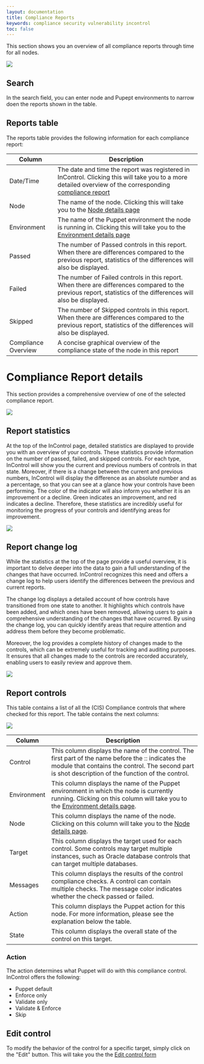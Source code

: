 ```yaml
---
layout: documentation
title: Compliance Reports
keywords: compliance security vulnerability incontrol
toc: false
---
```


This section shows you an overview of all compliance reports through time for all nodes.

<img src="/in_control_docs/docs/images/compliance-reports.jpg">

## Search

In the search field, you can enter node and Pupept environments to narrow doen the reports shown in the table.

## Reports table

The reports table provides the following information for each compliance report:

| Column | Description |
| --- | --- |
| Date/Time| The date and time the report was registered in InControl. Clicking this will take you to a more detailed overview of the corresponding [compliance report](/docs/in_control/compliance_reports.html)|
| Node| The name of the node. Clicking this will take you to the [Node details page](/docs/in_control/node_details.html)|
| Environment| The name of the Puppet environment the node is running in. Clicking this will take you to the [Environment details page](/docs/in_control/environment_details.html)|
| Passed|The number of Passed controls in this report. When there are differences compared to the previous report, statistics of the differences will also be displayed.|
| Failed| The number of Failed controls in this report. When there are differences compared to the previous report, statistics of the differences will also be displayed.|
| Skipped| The number of Skipped controls in this report. When there are differences compared to the previous report, statistics of the differences will also be displayed.|
| Compliance Overview| A concise graphical overview of the compliance state of the node in this report|

# Compliance Report details

This section provides a comprehensive overview of one of the selected compliance report. 

<img src="/in_control_docs/docs/images/compliance-report-details.jpg">

## Report statistics

At the top of the InControl page, detailed statistics are displayed to provide you with an overview of your controls. These statistics provide information on the number of passed, failed, and skipped controls. For each type, InControl will show you the current and previous numbers of controls in that state. Moreover, if there is a change between the current and previous numbers, InControl will display the difference as an absolute number and as a percentage, so that you can see at a glance how your controls have been performing. The color of the indicator will also inform you whether it is an improvement or a decline. Green indicates an improvement, and red indicates a decline. Therefore, these statistics are incredibly useful for monitoring the progress of your controls and identifying areas for improvement.

<img src="/in_control_docs/docs/images/compliance-report-details-statistics.jpg">

## Report change log

While the statistics at the top of the page provide a useful overview, it is important to delve deeper into the data to gain a full understanding of the changes that have occurred. InControl recognizes this need and offers a change log to help users identify the differences between the previous and current reports.

The change log displays a detailed account of how controls have transitioned from one state to another. It highlights which controls have been added, and which ones have been removed, allowing users to gain a comprehensive understanding of the changes that have occurred. By using the change log, you can quickly identify areas that require attention and address them before they become problematic.

Moreover, the log provides a complete history of changes made to the controls, which can be extremely useful for tracking and auditing purposes. It ensures that all changes made to the controls are recorded accurately, enabling users to easily review and approve them.

<img src="/in_control_docs/docs/images/compliance-report-details-change-log.jpg">

## Report controls

This table contains a list of all the (CIS) Compliance controls that where checked for this report.  The table contains the next columns:

<img src="/in_control_docs/docs/images/compliance-report-details-controls.jpg">


| Column | Description |
| --- | --- |
| Control | This column displays the name of the control. The first part of the name before the :: indicates the module that contains the control. The second part is shot description of the function of the control.|
| Environment | This column displays the name of the Puppet environment in which the node is currently running. Clicking on this column will take you to the [Environment details page](/docs/in_control/environment_details.html). |
| Node | This column displays the name of the node. Clicking on this column will take you to the [Node details page](/docs/in_control/node_details.html). |
| Target | This column displays the target used for each control. Some controls may target multiple instances, such as Oracle database controls that can target multiple databases. |
| Messages | This column displays the results of the control compliance checks. A control can contain multiple checks. The message color indicates whether the check passed or failed. |
| Action | This column displays the Puppet action for this node. For more information, please see the explanation below the table. |
| State | This column displays the overall state of the control on this target. |

### Action

The action determines what Puppet will do with this compliance control. InControl offers the following:

- Puppet default
- Enforce only
- Validate only
- Validate & Enforce
- Skip

## Edit control

To modify the behavior of the control for a specific target, simply click on the "Edit" button. This will take you the the [Edit control form](/docs/in_control/control_edit_action.html)